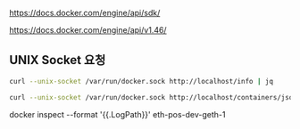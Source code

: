 https://docs.docker.com/engine/api/sdk/

https://docs.docker.com/engine/api/v1.46/

## UNIX Socket 요청

```sh
curl --unix-socket /var/run/docker.sock http://localhost/info | jq

curl --unix-socket /var/run/docker.sock http://localhost/containers/json | jq
```

docker inspect --format '{{.LogPath}}' eth-pos-dev-geth-1
